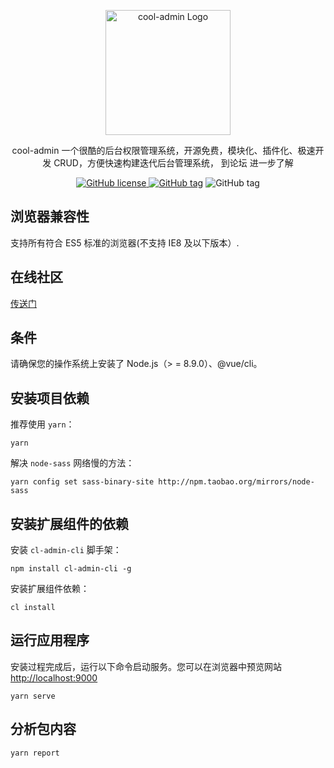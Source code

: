 <p align="center">
  <a href="https://midwayjs.org/" target="blank"><img src="https://admin.cool-js.com/logo.png" width="200" alt="cool-admin Logo" /></a>
</p>

<p align="center">cool-admin 一个很酷的后台权限管理系统，开源免费，模块化、插件化、极速开发 CRUD，方便快速构建迭代后台管理系统， 到论坛 进一步了解</p>

<p align="center">
    <a href="https://github.com/cool-team-official/cool-admin-vue/blob/master/LICENSE" target="_blank"><img src="https://img.shields.io/badge/license-MIT-green?style=flat-square" alt="GitHub license" />
    <a href=""><img src="https://img.shields.io/github/package-json/v/cool-team-official/cool-admin-vue?style=flat-square" alt="GitHub tag"></a>
    <img src="https://img.shields.io/github/last-commit/cool-team-official/cool-admin-vue?style=flat-square" alt="GitHub tag"></a>
</p>

## 浏览器兼容性

支持所有符合 ES5 标准的浏览器(不支持 IE8 及以下版本）.

## 在线社区

[传送门](https://bbs.cool-js.com/)

## 条件

请确保您的操作系统上安装了 Node.js（> = 8.9.0）、@vue/cli。

## 安装项目依赖

推荐使用 `yarn`：

```shell
yarn
```

解决 `node-sass` 网络慢的方法：

```shell
yarn config set sass-binary-site http://npm.taobao.org/mirrors/node-sass
```

## 安装扩展组件的依赖

安装 `cl-admin-cli` 脚手架：

```shell
npm install cl-admin-cli -g
```

安装扩展组件依赖：

```shell
cl install
```

## 运行应用程序

安装过程完成后，运行以下命令启动服务。您可以在浏览器中预览网站 [http://localhost:9000](http://localhost:9000)

```shell
yarn serve
```

## 分析包内容

```shell
yarn report
```

